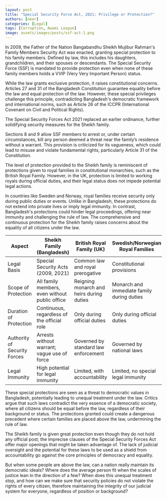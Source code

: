 ```yaml
---
layout: post
title: "Special Security Force Act, 2021: Privilege or Protection?"
authors: [neer]
categories: [Legal]
tags: [Corruption, Awami League]
image: assets/images/posts/ssf-act-1.png
---
```


In 2009, the Father of the Nation Bangabandhu Sheikh Mujibur Rahman's Family Members Security Act was enacted, granting special protection to his family members. Defined by law, this includes his daughters, grandchildren, and their spouses or descendants. The Special Security Force (SSF) is mandated to provide protection even when none of these family members holds a VVIP (Very Very Important Person) status.

While the law grants exclusive protection, it raises constitutional concerns. Articles 27 and 31 of the Bangladesh Constitution guarantee equality before the law and equal protection of the law. However, these special privileges challenge this principle, contradicting Bangladesh's democratic framework and international norms, such as Article 26 of the ICCPR (International Covenant on Civil and Political Rights).

The Special Security Forces Act 2021 replaced an earlier ordinance, further solidifying security measures for the Sheikh family.

Sections 8 and 9 allow SSF members to arrest or, under certain circumstances, kill any person deemed a threat near the family’s residence without a warrant. This provision is criticized for its vagueness, which could lead to misuse and violate fundamental rights, particularly Article 31 of the Constitution.

The level of protection provided to the Sheikh family is reminiscent of protections given to royal families in constitutional monarchies, such as the British Royal Family. However, in the UK, protection is limited to working royals during official duties, and their legal status does not impede potential legal actions.

In countries like Sweden and Norway, royal families receive security only during public duties or events. Unlike in Bangladesh, these protections do not extend into private lives or imply legal immunity.
In contrast, Bangladesh's protections could hinder legal proceedings, offering near immunity and challenging the rule of law. The comprehensive and continuous protection for the Sheikh family raises concerns about the equality of all citizens under the law.

| Aspect                       | Sheikh Family (Bangladesh)                     | British Royal Family (UK)                | Swedish/Norwegian Royal Families           |
| ---------------------------- | ---------------------------------------------- | ---------------------------------------- | ------------------------------------------ |
| Legal Basis                  | Special Security Acts (2009, 2021)             | Common law and royal prerogative         | Constitutional provisions                  |
| Scope of Protection          | All family members, even without public office | Reigning monarch and heirs during duties | Monarch and immediate family during duties |
| Duration of Protection       | Continuous, regardless of the official role    | Only during official duties              | Only during official duties                |
| Authority of Security Forces | Arrests without warrant; vague use of force    | Governed by standard law enforcement     | Governed by national laws                  |
| Legal Immunity               | High potential for legal immunity              | Limited, with accountability             | Limited, no special legal immunity         |

These special protections are seen as a threat to democratic values in Bangladesh, potentially leading to unequal treatment under the law. Critics argue that such laws contradict the very essence of a democratic society, where all citizens should be equal before the law, regardless of their background or status. The protections granted could create a dangerous precedent where certain families are placed above the law, undermining the rule of law.

The Sheikh family is given great protection even though they do not hold any official post; the imprecise clauses of the Special Security Forces Act offer major openings that might be taken advantage of. The lack of judicial oversight and the potential for these laws to be used as a shield from accountability go against the core principles of democracy and equality.

But when some people are above the law, can a nation really maintain its democratic ideals? Where does the average person fit when the scales of justice lean in the direction of a few? When does this unequal treatment stop, and how can we make sure that security policies do not violate the rights of every citizen, therefore maintaining the integrity of our judicial system for everyone, regardless of position or background?
